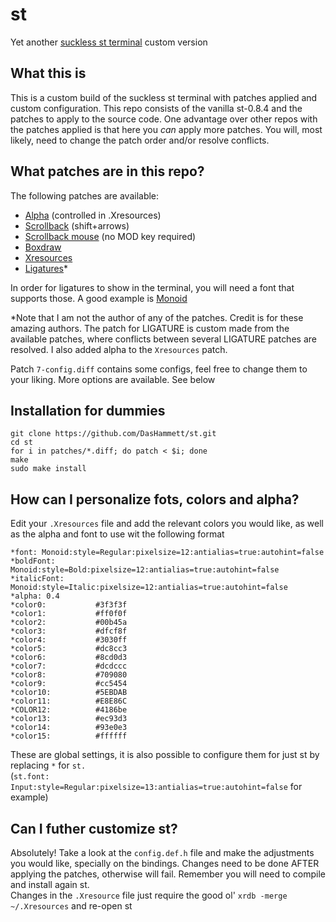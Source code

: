 # st
Yet another [suckless st terminal](https://st.suckless.org/) custom version

## What this is

This is a custom build of the suckless st terminal with patches applied and custom configuration. This repo consists of the vanilla st-0.8.4 and the patches to apply to the source code.
One advantage over other repos with the patches applied is that here you _can_ apply more patches. You will, most likely, need to change the patch order and/or resolve conflicts.


## What patches are in this repo?
The following patches are available:
* [Alpha](https://st.suckless.org/patches/alpha/) (controlled in .Xresources)
* [Scrollback](https://st.suckless.org/patches/scrollback/) (shift+arrows)
* [Scrollback mouse](https://st.suckless.org/patches/scrollback/) (no MOD key required)
* [Boxdraw](https://st.suckless.org/patches/boxdraw/)
* [Xresources](https://st.suckless.org/patches/xresources/)
* [Ligatures](https://st.suckless.org/patches/ligatures/)*

In order for ligatures to show in the terminal, you will need a font that supports those. A good example is [Monoid](https://github.com/larsenwork/monoid)

*Note that I am not the author of any of the patches. Credit is for these amazing authors. The patch for LIGATURE is custom made from the available patches, where conflicts between several LIGATURE patches are resolved. I also added alpha to the `Xresources` patch.

Patch `7-config.diff` contains some configs, feel free to change them to your liking. More options are available. See below


## Installation for dummies
```
git clone https://github.com/DasHammett/st.git
cd st
for i in patches/*.diff; do patch < $i; done
make
sudo make install
```
## How can I personalize fots, colors and alpha?
Edit your ```.Xresources``` file and add the relevant colors you would like, as well as the alpha and font to use wit the following format
```
*font: Monoid:style=Regular:pixelsize=12:antialias=true:autohint=false
*boldFont: Monoid:style=Bold:pixelsize=12:antialias=true:autohint=false
*italicFont: Monoid:style=Italic:pixelsize=12:antialias=true:autohint=false
*alpha: 0.4
*color0:           #3f3f3f
*color1:           #ff0f0f
*color2:           #00b45a
*color3:           #dfcf8f
*color4:           #3030ff
*color5:           #dc8cc3
*color6:           #8cd0d3
*color7:           #dcdccc
*color8:           #709080
*color9:           #cc5454
*color10:          #5EBDAB
*color11:          #E8E86C
*COLOR12:          #4186be
*color13:          #ec93d3
*color14:          #93e0e3
*color15:          #ffffff
```
These are global settings, it is also possible to configure them for just st by replacing `*` for `st.`\
(```st.font: Input:style=Regular:pixelsize=13:antialias=true:autohint=false``` for example)

## Can I futher customize st?
Absolutely! Take a look at the `config.def.h` file and make the adjustments you would like, specially on the bindings. Changes need to be done AFTER applying the patches, otherwise will fail. Remember you will need to compile and install again st.\
Changes in the `.Xresource` file just require the good ol' `xrdb -merge ~/.Xresources` and re-open st


